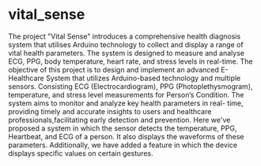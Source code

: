 # vital_sense
The project "Vital Sense" introduces a comprehensive health diagnosis system that utilises Arduino technology to collect and display a range of vital health parameters. 
The system is designed to measure and analyse ECG, PPG, body temperature, heart rate, and stress levels in real-time.
The objective of this project is to design and implement an advanced E- Healthcare System that utilizes Arduino-based technology and multiple sensors.
Consisting ECG (Electrocardiogram), PPG (Photoplethysmogram), temperature, and stress level measurements for Person’s Condition.
The system aims to monitor and analyze key health parameters in real- time, providing timely and accurate insights to users and healthcare professionals,facilitating early detection and prevention.
Here we've proposed a system in which the sensor detects the temperature, PPG, Heartbeat, and ECG of a person. 
It also displays the waveforms of these parameters. Additionally, we have added a feature in which the device displays specific values on certain gestures.
